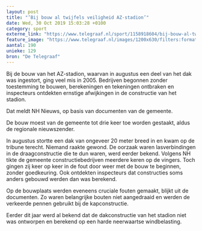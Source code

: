 ```yaml
---
layout: post
title: "’Bij bouw al twijfels veiligheid AZ-stadion’"
date: Wed, 30 Oct 2019 15:03:28 +0100
category: sport
externe_link: "https://www.telegraaf.nl/sport/1158918604/bij-bouw-al-twijfels-veiligheid-az-stadion"
feature_image: "https://www.telegraaf.nl/images/1200x630/filters:format(jpeg):quality(80)/cdn-kiosk-api.telegraaf.nl/0ee348ac-fb1e-11e9-a2d0-02d1dbdc35d1.jpg"
aantal: 190
unieke: 129
bron: "De Telegraaf"
---
```


<p class="intro">Bij de bouw van het AZ-stadion, waarvan in augustus een deel van het dak was ingestort, ging veel mis in 2005. Bedrijven begonnen zonder toestemming te bouwen, berekeningen en tekeningen ontbraken en inspecteurs ontdekten ernstige afwijkingen in de constructie van het stadion.</p> <p>Dat meldt NH Nieuws, op basis van documenten van de gemeente.</p><p>De bouw moest van de gemeente tot drie keer toe worden gestaakt, aldus de regionale nieuwszender.</p><p>In augustus stortte een dak van ongeveer 20 meter breed in en kwam op de tribune terecht. Niemand raakte gewond. De oorzaak waren lasverbindingen in de draagconstructie die te dun waren, werd eerder bekend. Volgens NH tikte de gemeente constructiebedrijven meerdere keren op de vingers. Toch gingen zij keer op keer in de fout door weer met de bouw te beginnen, zonder goedkeuring. Ook ontdekten inspecteurs dat constructies soms anders gebouwd werden dan was berekend.</p><p>Op de bouwplaats werden eveneens cruciale fouten gemaakt, blijkt uit de documenten. Zo waren belangrijke bouten niet aangedraaid en werden de verkeerde pennen gebruikt bij de kapconstructie.</p><p>Eerder dit jaar werd al bekend dat de dakconstructie van het stadion niet was ontworpen en berekend op een harde neerwaartse windbelasting.</p>
